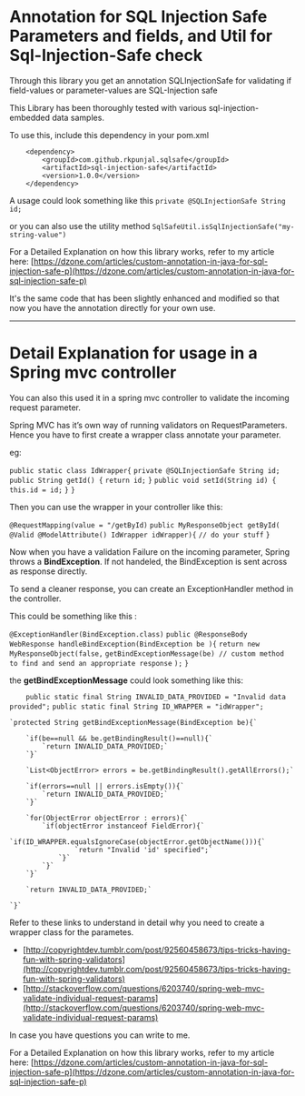 # Annotation for SQL Injection Safe Parameters and fields, and Util for Sql-Injection-Safe check

Through this library you get an annotation SQLInjectionSafe for validating if field-values or parameter-values are SQL-Injection safe

This Library has been thoroughly tested with various sql-injection-embedded data samples.

To use this, include this dependency in your pom.xml

        <dependency>
            <groupId>com.github.rkpunjal.sqlsafe</groupId>
            <artifactId>sql-injection-safe</artifactId>
            <version>1.0.0</version>
        </dependency>

A usage could look something like this
`private @SQLInjectionSafe String id;`

or you can also use the utility method 
`SqlSafeUtil.isSqlInjectionSafe("my-string-value")`


For a Detailed Explanation on how this library works, refer to my article here:
[https://dzone.com/articles/custom-annotation-in-java-for-sql-injection-safe-p](https://dzone.com/articles/custom-annotation-in-java-for-sql-injection-safe-p)

It's the same code that has been slightly enhanced and modified so that now you have the annotation directly for your own use.

---

# Detail Explanation for usage in a Spring mvc controller

You can also this used it in a spring mvc controller to validate the incoming request parameter.

Spring MVC has it’s own way of running validators on RequestParameters.
Hence you have to first create a wrapper class annotate your parameter.

eg:

`public static class IdWrapper{`
    `private @SQLInjectionSafe String id;`
    `public String getId() {`
        `return id;`
    `}`
    `public void setId(String id) {`
        `this.id = id;`
    `}`
`}`


Then you can use the wrapper in your controller like this:


`@RequestMapping(value = "/getById)`
`public MyResponseObject getById(`
        `@Valid @ModelAttribute() IdWrapper idWrapper){`
`// do your stuff`
`}`



Now when you have a validation Failure on the incoming parameter, Spring throws a **BindException**.
If not handeled, the BindException is sent across as response directly.

To send a cleaner response, you can create an ExceptionHandler method in the controller.

This could be something like this :

`@ExceptionHandler(BindException.class)`
`public @ResponseBody WebResponse handleBindException(BindException be ){`
    `return new MyResponseObject(false,`
            `getBindExceptionMessage(be) // custom method to find and send an appropriate response`
    `);`
`}`


the **getBindExceptionMessage** could look something like this:

`    public static final String INVALID_DATA_PROVIDED = "Invalid data provided";`
    `public static final String ID_WRAPPER = "idWrapper";`

    `protected String getBindExceptionMessage(BindException be){`

        `if(be==null && be.getBindingResult()==null){`
            `return INVALID_DATA_PROVIDED;`
        `}`

        `List<ObjectError> errors = be.getBindingResult().getAllErrors();`

        `if(errors==null || errors.isEmpty()){`
            `return INVALID_DATA_PROVIDED;`
        `}`

        `for(ObjectError objectError : errors){`
            `if(objectError instanceof FieldError){`
                `if(ID_WRAPPER.equalsIgnoreCase(objectError.getObjectName())){`
                    `return "Invalid 'id' specified";`
                `}`
            `}`
        `}`

        `return INVALID_DATA_PROVIDED;`

    `}`

Refer to these links to understand in detail why you need to create a wrapper class for the parametes.
- [http://copyrightdev.tumblr.com/post/92560458673/tips-tricks-having-fun-with-spring-validators](http://copyrightdev.tumblr.com/post/92560458673/tips-tricks-having-fun-with-spring-validators)
- [http://stackoverflow.com/questions/6203740/spring-web-mvc-validate-individual-request-params](http://stackoverflow.com/questions/6203740/spring-web-mvc-validate-individual-request-params)


In case you have questions you can write to me.


For a Detailed Explanation on how this library works, refer to my article here:
[https://dzone.com/articles/custom-annotation-in-java-for-sql-injection-safe-p](https://dzone.com/articles/custom-annotation-in-java-for-sql-injection-safe-p)
